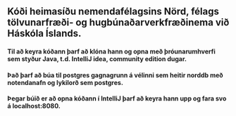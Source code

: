 ## Kóði heimasíðu nemendafélagsins Nörd, félags tölvunarfræði- og hugbúnaðarverkfræðinema við Háskóla Íslands.

#### Til að keyra kóðann þarf að klóna hann og opna með þróunarumhverfi sem styður Java, t.d. IntelliJ idea, community edition dugar.
#### Það þarf að búa til postgres gagnagrunn á vélinni sem heitir norddb með notendanafn og lykilorð sem postgres.
#### Þegar búið er að opna kóðann í IntelliJ þarf að keyra hann upp og fara svo á localhost:8080.
